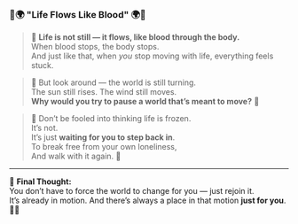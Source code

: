 
### 🌸🌍 **"Life Flows Like Blood"** 🌍🌸

> 🌺 **Life is not still — it flows, like blood through the body.**  
> When blood stops, the body stops.  
> And just like that, when *you* stop moving with life, everything feels stuck.  

> 🌼 But look around — the world is still turning.  
> The sun still rises. The wind still moves.  
> **Why would you try to pause a world that’s meant to move?** 🌻  

> 🌸 Don’t be fooled into thinking life is frozen.  
> It’s not.  
> It’s just **waiting for you to step back in**.  
> To break free from your own loneliness,  
> And walk with it again. 🌷  

---

💐 **Final Thought:**  
You don’t have to force the world to change for you — just rejoin it.  
It’s already in motion. And there’s always a place in that motion **just for you**. 🌼🌿


